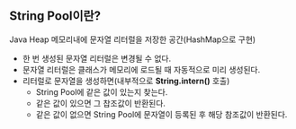 ## String Pool이란?

Java Heap 메모리내에 문자열 리터럴을 저장한 공간(HashMap으로 구현)

- 한 번 생성된 문자열 리터럴은 변경될 수 없다. 
- 문자열 리터럴은 클래스가 메모리에 로드될 때 자동적으로 미리 생성된다.
-  리터럴로 문자열을 생성하면(내부적으로 **String.intern()** 호출)
    - String Pool에 같은 값이 있는지 찾는다.
    - 같은 값이 있으면 그 찹조값이 반환된다.
    - 같은 값이 없으면 String Pool에 문자열이 등록된 후 해당 참조값이 반환된다.

